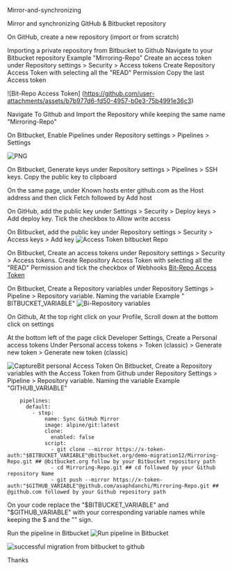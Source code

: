 Mirror-and-synchronizing

Mirror and synchronizing GitHub & Bitbucket repository

On GitHub, create a new repository (import or from scratch)
      
Importing a private repository from Bitbucket to Github Navigate to your Bitbucket repository Example "Mirroring-Repo" Create an access token under Repository settings > Security > Access tokens Create Repository Access Token with selecting all the "READ" Permission Copy the last Access token
      
![Bit-Repo Access Token] (https://github.com/user-attachments/assets/b7b977d6-fd50-4957-b0e3-75b4991e36c3)

Navigate To Github and Import the Repository while keeping the same name "Mirroring-Repo"

On Bitbucket, Enable Pipelines under Repository settings > Pipelines > Settings

![PNG](https://github.com/user-attachments/assets/c9ab48dd-c6aa-45e2-86be-3c52c21ff227)

On Bitbucket, Generate keys under Repository settings > Pipelines > SSH keys. Copy the public key to clipboard

On the same page, under Known hosts enter github.com as the Host address and then click Fetch followed by Add host

On GitHub, add the public key under Settings > Security > Deploy keys > Add deploy key. Tick the checkbox to Allow write access

On Bitbucket, add the public key under Repository settings > Security > Access keys > Add key
![Access Token bitbucket Repo](https://github.com/user-attachments/assets/64ae652b-751d-458b-b82f-334e90f36c93)

On Bitbucket, Create an access tokens under Repository settings > Security > Access tokens. Create Repository Access Token with selecting all the "READ" Permission and tick the checkbox of Webhooks
[Bit-Repo Access Token](https://github.com/user-attachments/assets/8b4c49ea-78df-4681-b1b7-7548420d7796)

On Bitbucket, Create a Repository variables under Repository Settings > Pipeline > Repository variable. Naming the variable Example " BITBUCKET_VARIABLE"
![Bi-Repository variables](https://github.com/user-attachments/assets/07948be9-1306-4073-b8f9-32cab89b5c55)

On Github, At the top right click on your Profile, Scroll down at the bottom click on settings

At the bottom left of the page click Developer Settings, Create a Personal access tokens Under Personal access tokens > Token (classic) > Generate new token > Generate new token (classic)

![CaptureBit personal Access Token](https://github.com/user-attachments/assets/4692fc7d-30f3-44b6-9337-e4572631e5f4)
On Bitbucket, Create a Repository variables with the Access Token from Github under Repository Settings > Pipeline > Repository variable. Naming the variable Example "GITHUB_VARIABLE"

  
        pipelines:
          default:
            - step:
                name: Sync GitHub Mirror
                image: alpine/git:latest
                clone:
                  enabled: false
                script:
                  - git clone --mirror https://x-token-auth:"$BITBUCKET_VARIABLE"@bitbucket.org/demo-migration12/Mirroring-Repo.git ## @bitbucket.org follow by your Bitbucket repository path
                  - cd Mirroring-Repo.git ## cd followed by your Github repository Name
                  - git push --mirror https://x-token-auth:"$GITHUB_VARIABLE"@github.com/asaphdanchi/Mirroring-Repo.git ## @github.com followed by your Github repository path
            
On your code replace the "$BITBUCKET_VARIABLE" and "$GITHUB_VARIABLE" with your corresponding variable names while keeping the $ and the "" sign.

Run the pipeline in Bitbucket
![Run pipeline in Bitbucket](https://github.com/user-attachments/assets/916a47d0-6029-4ef6-a84a-1476d7f09c73)

![successful migration from bitbucket to github](https://github.com/user-attachments/assets/ac025a95-6009-425a-9ffb-3b055810d7b4) 

Thanks


